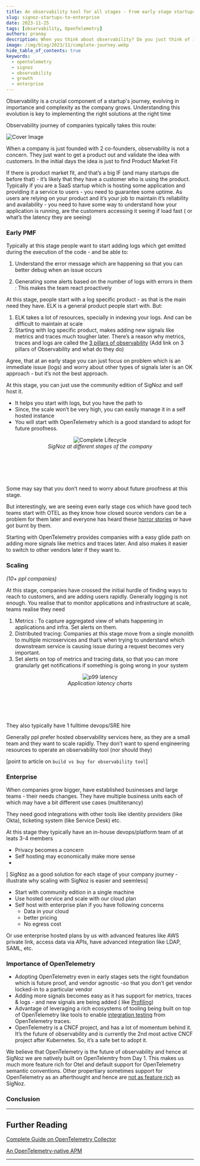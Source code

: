```yaml
---
title: An observability tool for all stages - From early stage startups to big enterprises
slug: signoz-startups-to-enterprise
date: 2023-11-25
tags: [observability, OpenTelemetry]
authors: pranay
description: When you think about observability? Do you just think of it as an insurance? Or do you think of it as a growth driver? In this article, we will discuss how observability can be a growth driver for your business.
image: /img/blog/2023/11/complete-journey.webp
hide_table_of_contents: true
keywords:
  - opentelemetry
  - signoz
  - observability
  - growth
  - enterprise
---
```


<head>
  <link rel="canonical" href="https://signoz.io/blog/signoz-startups-to-enterprise/"/>
</head>


Observability is a crucial component of a startup's journey, evolving in importance and complexity as the company grows. Understanding this evolution is key to implementing the right solutions at the right time

Observability journey of companies typically takes this route:

<!--truncate-->

![Cover Image](/img/blog/2023/11/complete-journey.webp)


When a company is just founded with 2 co-founders, observability is not a concern. They just want to get a product out and validate the idea with customers. In the initial days the idea is just to find Product Market Fit

If there is product market fit, and that’s a big IF (and many startups die before that) - it’s likely that they have a customer who is using the product. Typically if you are a SaaS startup which is hosting some application and providing it a service to users - you need to guarantee some uptime. As users are relying on your product and it’s your job to maintain it’s reliability and availability - you need to have some way to understand how your application is running, are the customers accessing it seeing if load fast ( or what’s the latency they are seeing)

### Early PMF

Typically at this stage people want to start adding logs which get emitted during the execution of the code - and be able to:
1. Understand the error message which are happening so that you can better debug when an issue occurs

1. Generating some alerts based on the number of logs with errors in them : This makes the team  react proactively

At this stage, people start with a log specific product - as that is the main need they have. ELK is a general product people start with. But:

1. ELK takes a lot of resources, specially in indexing your logs. And can be difficult to maintain at scale
2. Starting with log specific product, makes adding new signals like metrics and traces much tougher later. There’s a reason why metrics, traces and logs are called the [3 pillars of observability](https://www.oreilly.com/library/view/distributed-systems-observability/9781492033431/ch04.html)
(Add link on 3 pillars of Observability and what do they do)

Agree, that at an early stage you can just focus on problem which is an immediate issue (logs) and worry about other types of signals later is an OK approach - but it’s not the best approach.

At this stage, you can just use the community edition of SigNoz and self host it. 

- It helps you start with logs, but you have the path to
- Since, the scale won’t be very high, you can easily manage it in a self hosted instance
- You will start with OpenTelemetry which is a good standard to adopt for future proofness.


<figure data-zoomable align='center'>
    <img className="box-shadowed-image" src="/img/blog/2023/11/complete-lifecycle.webp" alt="Complete Lifecycle"/>
    <figcaption><i>SigNoz at different stages of the company</i></figcaption>
</figure>
<br></br>
<br></br>

Some may say that you don’t need to worry about future proofness at this stage.

But interestingly, we are seeing even early stage cos which have good tech teams start with OTEL as they know how closed source vendors can be a problem for them later and everyone has heard these [horror stories](https://news.ycombinator.com/item?id=35837330) or have got burnt by them.


Starting with OpenTelemetry provides companies with a easy glide path on adding more signals like metrics and traces later. And also makes it easier to switch to other vendors later if they want to.

### Scaling 
*(10+ ppl companies)*

At this stage, companies have crossed the initial hurdle of finding ways to reach to customers, and are adding users rapidly. Generally logging is not enough. You realise that to monitor applications and infrastructure at scale, teams realise they need 

1. Metrics : To capture aggregated view of whats happening in applications and infra. Set alerts on them. 
2. Distributed tracing: Companies at this stage move from a single monolith to multiple microservices and that’s when trying to understand which downstream service is causing issue during a request becomes very important.
3. Set alerts on top of metrics and tracing data, so that you can more granularly get notifications if something is going wrong in your system

<figure data-zoomable align='center'>
    <img className="box-shadowed-image" src="/img/blog/2023/11/p99-latency-light.webp" alt="p99 latency"/>
    <figcaption><i>Application latency charts</i></figcaption>
</figure>
<br></br>
<br></br>



They also typically have 1 fulltime devops/SRE hire

Generally ppl prefer hosted observability services here, as they are a small team and they want to scale rapidly. They don’t want to spend engineering resources to operate an observability tool (nor should they)

[point to article on `build vs buy for observability tool`]

### Enterprise

<!-- *(100+ team members, ? dev team size)* -->

When companies grow bigger, have established businesses and large teams - their needs changes. They have multiple business units each of which may have a bit different  use cases (multitenancy) 

They need good integrations with other tools like identity providers (like Okta), ticketing system (like Service Desk) etc.

At this stage they typically have an in-house devops/platform  team of at leats 3-4 members

- Privacy becomes a concern
- Self hosting may economically make more sense
- 

[ SigNoz as a good solution for each stage of your company journey - illustrate why scaling with SigNoz is easier and seemless]

- Start with community edition in a single machine
- Use hosted service and scale with our cloud plan
- Self host with enterprise plan if you have following concerns
    - Data in your cloud
    - better pricing
    - No egress cost

Or use enterprise hosted plans by us with advanced features like AWS private link, access data via APIs, have advanced integration like LDAP, SAML, etc.

<!-- <Image showing features of SigNoz helpful at different stage of the company> -->

<!-- <figure data-zoomable align='center'>
    <img className="box-shadowed-image" src="/img/blog/2023/11/SigNoz-Complete.webp" alt="p99 latency"/>
    <figcaption><i>SigNoz at different stages of the company</i></figcaption>
</figure>
<br></br>
<br></br> -->



### Importance of OpenTelemetry

- Adopting OpenTelemetry even in early stages sets the right foundation which is future proof, and vendor agnostic -so that you don’t get vendor locked-in to a particular vendor
- Adding more signals becomes easy as it has support for metrics, traces & logs - and new signals are being added ( like [Profiling](https://github.com/open-telemetry/oteps/pull/212)) 
- Advantage of leveraging a rich ecosystems of tooling being built on top of OpenTelemetry like tools to enable [integration testing](https://signoz.io/blog/signoz-tracetest-opentelemetry-native-observability-meets-testing/) from OpenTelemetry traces.
- OpenTelemetry is a CNCF project, and has a lot of momentum behind it. It’s the future of observability and is currently the 2nd most active CNCF project after Kubernetes. So, it’s a safe bet to adopt it.


We believe that OpenTelemetry is the future of observability and hence at SigNoz we are natively built on OpenTelemtry from Day 1. This makes us much more feature rich for Otel and default support for OpenTelemetry semantic conventions. Other propertiary sometimes support for OpenTelemetry as an afterthought and hence are [not as feature rich](https://signoz.io/blog/is-opentelemetry-a-first-class-citizen-in-your-dashboard-a-datadog-and-newrelic-comparison/) as SigNoz.


### Conclusion

---

## Further Reading

[Complete Guide on OpenTelemetry Collector](https://signoz.io/blog/opentelemetry-collector-complete-guide/)

[An OpenTelemetry-native APM](https://signoz.io/blog/opentelemetry-apm/)

---
